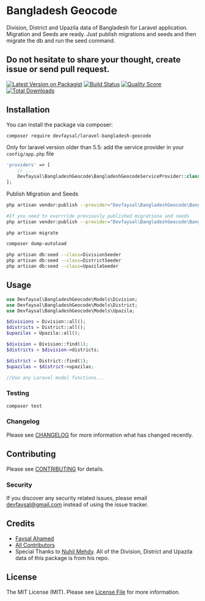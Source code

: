 # Bangladesh Geocode
Division, District and Upazila data of Bangladesh for Laravel application.
Migration and Seeds are ready. Just publish migrations and seeds and then migrate the db and run the seed command.

## Do not hesitate to share your thought, create issue or send pull request.

[![Latest Version on Packagist](https://img.shields.io/packagist/v/devfaysal/laravel-bangladesh-geocode.svg?style=flat-square)](https://packagist.org/packages/devfaysal/laravel-bangladesh-geocode)
[![Build Status](https://img.shields.io/travis/devfaysal/laravel-bangladesh-geocode/master.svg?style=flat-square)](https://travis-ci.org/devfaysal/laravel-bangladesh-geocode)
[![Quality Score](https://img.shields.io/scrutinizer/g/devfaysal/laravel-bangladesh-geocode.svg?style=flat-square)](https://scrutinizer-ci.com/g/devfaysal/laravel-bangladesh-geocode)
[![Total Downloads](https://img.shields.io/packagist/dt/devfaysal/laravel-bangladesh-geocode.svg?style=flat-square)](https://packagist.org/packages/devfaysal/laravel-bangladesh-geocode)


## Installation

You can install the package via composer:

```bash
composer require devfaysal/laravel-bangladesh-geocode
```
Only for laravel version older than 5.5: add the service provider in your ```config/app.php``` file

```php
'providers' => [
    // ...
    Devfaysal\BangladeshGeocode\BangladeshGeocodeServiceProvider::class,
];

```

Publish Migration and Seeds

```bash
php artisan vendor:publish --provider="Devfaysal\BangladeshGeocode\BangladeshGeocodeServiceProvider"

#If you need to overrride previously published migrationa and seeds
php artisan vendor:publish --provider="Devfaysal\BangladeshGeocode\BangladeshGeocodeServiceProvider" --force

php artisan migrate

composer dump-autoload

php artisan db:seed --class=DivisionSeeder
php artisan db:seed --class=DistrictSeeder
php artisan db:seed --class=UpazilaSeeder

```

## Usage

``` php
use Devfaysal\BangladeshGeocode\Models\Division;
use Devfaysal\BangladeshGeocode\Models\District;
use Devfaysal\BangladeshGeocode\Models\Upazila;

$divisions = Division::all();
$districts = District::all();
$upazilas = Upazila::all();

$division = Division::find(1);
$districts = $division->districts;

$district = District::find(1);
$upazilas = $district->upazilas;

//Use any Laravel model functions...
```

### Testing

``` bash
composer test
```

### Changelog

Please see [CHANGELOG](CHANGELOG.md) for more information what has changed recently.

## Contributing

Please see [CONTRIBUTING](CONTRIBUTING.md) for details.

### Security

If you discover any security related issues, please email devfaysal@gmail.com instead of using the issue tracker.

## Credits

- [Faysal Ahamed](https://github.com/devfaysal)
- [All Contributors](../../contributors)
- Special Thanks to [Nuhil Mehdy](https://github.com/nuhil/bangladesh-geocode). All of the Division, District and Upazila data of this package is from his repo.

## License

The MIT License (MIT). Please see [License File](LICENSE.md) for more information.
